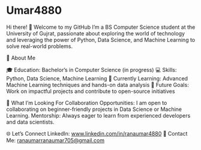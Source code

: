 # Umar4880
Hi there! 👋 Welcome to my GitHub
I’m a BS Computer Science student at the University of Gujrat, passionate about exploring the world of technology and leveraging the power of Python, Data Science, and Machine Learning to solve real-world problems.

🌟 About Me

🎓 Education: Bachelor’s in Computer Science (in progress)
💻 Skills: Python, Data Science, Machine Learning
🌱 Currently Learning: Advanced Machine Learning techniques and hands-on data analysis
🚀 Future Goals: Work on impactful projects and contribute to open-source initiatives

🤔 What I’m Looking For
Collaboration Opportunities: I am open to collaborating on beginner-friendly projects in Data Science or Machine Learning.
Mentorship: Always eager to learn from experienced developers and data scientists.

🌐 Let’s Connect
LinkedIn: www.linkedin.com/in/ranaumar4880
📧 Contact Me: ranaumarranaumar705@gmail.com

